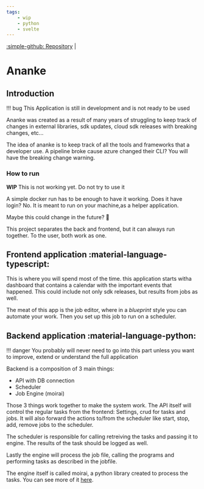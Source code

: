 ```yaml
---
tags:
    - wip
    - python
    - svelte
---
```


[:simple-github: Repository](https://github.com/fcrozetta/ananke) |
<!-- [:material-download: Releases](https://github.com/fcrozetta/ananke/releases/latest) -->
# Ananke

## Introduction

!!! bug
    This Application is still in development and is not ready to be used

Ananke was created as a result of many years of struggling to keep track of changes in external libraries, sdk updates, cloud sdk releases with breaking changes, etc...

The idea of ananke is to keep track of all the tools and frameworks that a developer use. A pipeline broke cause azure changed their CLI? You will have the breaking change warning.

### How to run

**WIP** This is not working yet. Do not try to use it

A simple docker run has to be enough to have it working.
Does it have login? No. It is meant to run on your machine,as a helper application.

Maybe this could change in the future? :thinking:

This project separates the back and frontend, but it can always run together. To the user, both work as one.

## Frontend application :material-language-typescript:

This is where you will spend most of the time. this application starts witha dashboard that contains a calendar with the important events that happened. This could include not only sdk releases, but results from jobs as well.

The meat of this app is the job editor, where in a *blueprint* style you can automate your work. Then you set up this job to run on a scheduler.


## Backend application :material-language-python:

!!! danger
    You probably will never need to go into this part unless you want to improve, extend or understand the full application

Backend is a composition of 3 main things:
- API with DB connection
- Scheduler
- Job Engine (moirai)

Those 3 things work together to make the system work.
The API itself will control the regular tasks from the frontend: Settings, crud for tasks and jobs. It will also forward the actions to/from the scheduler like start, stop, add, remove jobs to the scheduler.

The scheduler is responsible for calling retreiving the tasks and passing it to engine. The results of the task should be logged as well.

Lastly the engine will process the job file, calling the programs and performing tasks as described in the jobfile.

The engine itself is called moirai, a python library created to process the tasks. You can see more of it [here](../Libraries/moirai.md).